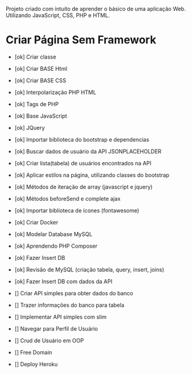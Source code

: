 Projeto criado com intuito de aprender o básico de uma aplicação Web.
Utilizando JavaScript, CSS, PHP e HTML.
# Criar Página Sem Framework

* [ok]  Criar classe


* [ok] Criar BASE Html
* [ok] Criar BASE CSS
* [ok] Interpolarização PHP HTML
* [ok] Tags de PHP
* [ok] Base JavaScript
* [ok] JQuery
* [ok] Importar biblioteca do bootstrap e dependencias
* [ok] Buscar dados de usuário da API JSONPLACEHOLDER
* [ok] Criar lista(tabela) de usuários encontrados na API
* [ok] Aplicar estilos na página, utilizando classes do bootstrap
* [ok] Métodos de iteração de array (javascript e jquery)
* [ok] Métodos beforeSend e complete ajax
* [ok] Importar biblioteca de ícones (fontawesome)
* [ok] Criar Docker 
* [ok] Modelar Database MySQL
* [ok] Aprendendo PHP Composer
* [ok] Fazer Insert DB
* [ok] Revisão de MySQL  (criação tabela, query, insert, joins)
* [ok] Fazer Insert DB com dados da API
* [] Criar API simples para obter dados do banco
* [] Trazer informações do banco para tabela
* [] Implementar API simples com slim
* [] Navegar para Perfil de Usuário
* [] Crud de Usuário em OOP
* [] Free Domain
* [] Deploy Heroku